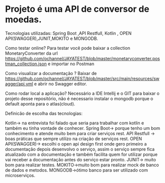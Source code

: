 


# Projeto é uma API de conversor de moedas.

Tecnologias utilizadas:
Spring Boot ,API Restfull, Kotlin , OPEN API(SWAGGER),JUNIT,MOKITO e MONGODB.

Como testar online?
Para testar você pode baixar a collection MonetaryConverter  da url https://github.com/ochannel/JAYATEST/blob/master/monetaryconverter.postman_collection.json e importar no Postman

Como visualizar a documentação ?
Baixar de https://github.com/ochannel/JAYATEST/blob/master/src/main/resources/swagger/api.yml e abrir no Swagger editor.


Como rodar local a aplicação?
Necessário a IDE Intellij e o GIT para baixar o projeto desse repositório, não é necessario instalar o mongodb porque o default aponta para o atlas(cloud).



Definicão de escolha das tecnologias:

Kotlin-> na entrevista foi falado que seria para trabalhar com kotlin e também eu tinha vontade de conhecer.
Spring Boot-> porque tenho um bom conhecimento e atende muito bem para criar serviços rest.
API Restfull -> boas práticas que sempre utilizo na criação de serviços rest.
OPEN API(SWAGGER)-> escolhi o open api design first onde gero primeiro a documentação depois desenvolvo o serviço, assim o serviço sempre fica atualizado com a documentação 
e também facilita quem for utilizar porque vai receber a documentação antes do serviço estar pronto.
JUNIT-> muito bom para realizar testes.
MOKITO->muito bom para realizar mock de banco de dados e metodos.
MONGODB->ótimo banco para ser utilizado com microserviços.










